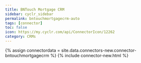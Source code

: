 ```yaml
---
title: BNTouch Mortgage CRM
sidebar: cyclr_sidebar
permalink: bntouchmortgagecrm-auto
tags: [connector]
toc: false
icon: https://my.cyclr.com/api/ConnectorIcon/12262
category: CRMs
---
```

{% assign connectordata = site.data.connectors-new.connector-bntouchmortgagecrm %}
{% include connector-new.html %}	